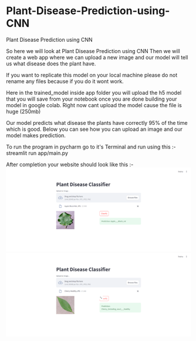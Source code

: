 # Plant-Disease-Prediction-using-CNN
Plant Disease Prediction using CNN

So here we will look at Plant Disease Prediction using CNN
Then we will create a web app where we can upload a new image and our model will tell us what disease does the plant have. 

If you want to replicate this model on your local machine please do not rename any files because if you do it wont work. 

Here in the trained_model inside app folder you will upload the h5 model that you will save from your notebook once you are done building your model in google colab. 
Right now cant upload the model cause the file is huge (250mb)


Our model predicts what disease the plants have correctly 95% of the time which is good. Below you can see how you can upload an image and our model makes prediction. 

To run the program in pycharm go to it's Terminal and run using this :- streamlit run app/main.py

After completion your website should look like this :- 
![Alt text](Images/final.png)
![Alt text](Images/final_2.png)
